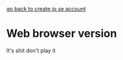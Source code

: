 [go back to create jp se account](README?id=next-step)

# Web browser version

It's shit don't play it